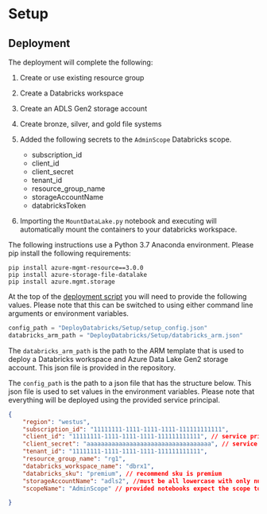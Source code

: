 # Setup


## Deployment

The deployment will complete the following:
1. Create or use existing resource group
1. Create a Databricks workspace
1. Create an ADLS Gen2 storage account
1. Create bronze, silver, and gold file systems
1. Added the following secrets to the `AdminScope` Databricks scope.
    - subscription_id 
    - client_id 
    - client_secret 
    - tenant_id 
    - resource_group_name 
    - storageAccountName 
    - databricksToken

1. Importing the `MountDataLake.py` notebook and executing will automatically mount the containers to your databricks workspace. 



The following instructions use a Python 3.7 Anaconda environment. Please pip install the following requirements:
```
pip install azure-mgmt-resource==3.0.0
pip install azure-storage-file-datalake
pip install azure.mgmt.storage
```


At the top of the [deployment script](DeployDatabricks/Setup/InfrastructureDeploy.py) you will need to provide the following values. Please note that this can be switched to using either command line arguments or environment variables. 
```python
config_path = "DeployDatabricks/Setup/setup_config.json"
databricks_arm_path = "DeployDatabricks/Setup/databricks_arm.json"
```

The `databricks_arm_path` is the path to the ARM template that is used to deploy a Databricks workspace and Azure Data Lake Gen2 storage account. This json file is provided in the repository. 


The `config_path` is the path to a json file that has the structure below. This json file is used to set values in the environment variables. Please note that everything will be deployed using the provided service principal. 
```json
{
    "region": "westus",
    "subscription_id": "11111111-1111-1111-1111-111111111111",
    "client_id": "11111111-1111-1111-1111-111111111111", // service principal
    "client_secret": "aaaaaaaaaaaaaaaaaaaaaaaaaaaaaaaaaaa", // service principal secret
    "tenant_id": "11111111-1111-1111-1111-111111111111",
    "resource_group_name": "rg1",
    "databricks_workspace_name": "dbrx1",
    "databricks_sku": "premium", // recommend sku is premium
    "storageAccountName": "adls2", //must be all lowercase with only numbers and letters
    "scopeName": "AdminScope" // provided notebooks expect the scope to be 'AdminScope'

}
```


